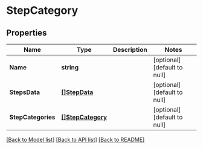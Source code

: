 # StepCategory

## Properties
Name | Type | Description | Notes
------------ | ------------- | ------------- | -------------
**Name** | **string** |  | [optional] [default to null]
**StepsData** | [**[]StepData**](StepData.md) |  | [optional] [default to null]
**StepCategories** | [**[]StepCategory**](StepCategory.md) |  | [optional] [default to null]

[[Back to Model list]](../README.md#documentation-for-models) [[Back to API list]](../README.md#documentation-for-api-endpoints) [[Back to README]](../README.md)

